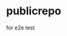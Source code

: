 # publicrepo
for e2e test





























































































































































































































































































































































































































































































































































































































































































































































































































































































































































































































































































































































































































































































































































































































































































































































































































































































































































































































































































































































































































































































































































